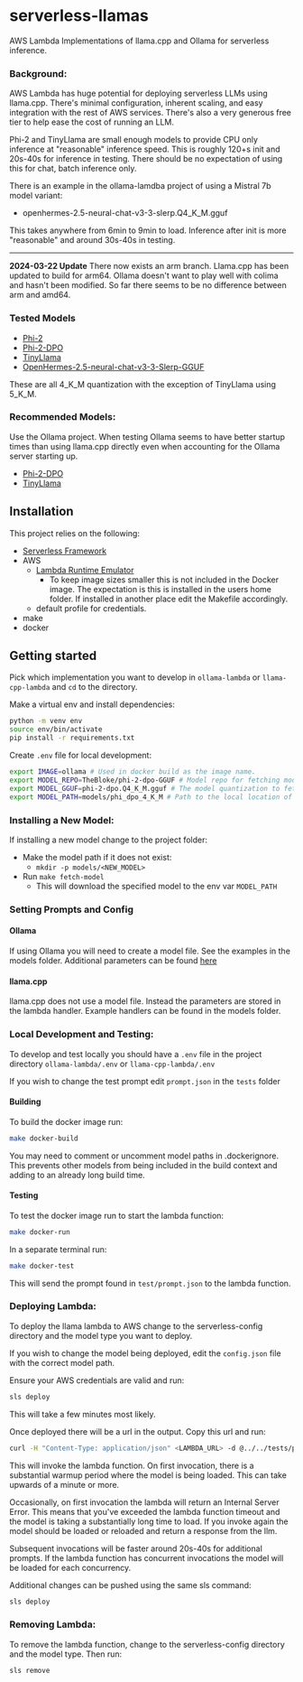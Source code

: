 # serverless-llamas
AWS Lambda Implementations of llama.cpp and Ollama for serverless inference.

### Background:

AWS Lambda has huge potential for deploying serverless LLMs using llama.cpp. There's minimal configuration, inherent scaling, and easy integration with the rest of AWS services. There's also a very generous free tier to help ease the cost of running an LLM.

Phi-2 and TinyLlama are small enough models to provide CPU only inference at "reasonable" inference speed. This is roughly 120+s init and 20s-40s for inference in testing. There should be no expectation of using this for chat, batch inference only.

There is an example in the ollama-lamdba project of using a Mistral 7b model variant: 
- openhermes-2.5-neural-chat-v3-3-slerp.Q4_K_M.gguf

This takes anywhere from 6min to 9min to load. Inference after init is more "reasonable" and around 30s-40s in testing. 

---
**2024-03-22 Update**
There now exists an arm branch. Llama.cpp has been updated to build for arm64. Ollama doesn't want to play well with colima and hasn't been modified. So far there seems to be no difference between arm and amd64. 

### Tested Models
- [Phi-2](https://huggingface.co/TheBloke/phi-2-GGUF)
- [Phi-2-DPO](https://huggingface.co/TheBloke/phi-2-dpo-GGUF)
- [TinyLlama](https://huggingface.co/TheBloke/TinyLlama-1.1B-Chat-v1.0-GGUF)
- [OpenHermes-2.5-neural-chat-v3-3-Slerp-GGUF](https://huggingface.co/TheBloke/OpenHermes-2.5-neural-chat-v3-3-Slerp-GGUF)

These are all 4_K_M quantization with the exception of TinyLlama using 5_K_M.

### Recommended Models:
Use the Ollama project. When testing Ollama seems to have better startup times than using llama.cpp directly even when accounting for the Ollama server starting up.

- [Phi-2-DPO](https://huggingface.co/TheBloke/phi-2-dpo-GGUF)
- [TinyLlama](https://huggingface.co/TheBloke/TinyLlama-1.1B-Chat-v1.0-GGUF)

## Installation

This project relies on the following:
- [Serverless Framework](https://www.serverless.com/framework/docs/getting-started/)
- AWS
    - [Lambda Runtime Emulator](https://docs.aws.amazon.com/lambda/latest/dg/python-image.html#python-image-instructions)
        - To keep image sizes smaller this is not included in the Docker image. The expectation is this is installed in the users home folder. If installed in another place edit the Makefile accordingly.
    - default profile for credentials.
- make
- docker

## Getting started
Pick which implementation you want to develop in ```ollama-lambda``` or ```llama-cpp-lambda``` and ```cd``` to the directory.

Make a virtual env and install dependencies:
```bash
python -m venv env
source env/bin/activate
pip install -r requirements.txt
```

Create ```.env``` file for local development:
```bash
export IMAGE=ollama # Used in docker build as the image name.
export MODEL_REPO=TheBloke/phi-2-dpo-GGUF # Model repo for fetching models.
export MODEL_GGUF=phi-2-dpo.Q4_K_M.gguf # The model quantization to fetch.
export MODEL_PATH=models/phi_dpo_4_K_M # Path to the local location of the model. Note you must create this.
```

### Installing a New Model:
If installing a new model change to the project folder:
- Make the model path if it does not exist:
    - ```mkdir -p models/<NEW_MODEL>```
- Run ```make fetch-model``` 
    - This will download the specified model to the env var ```MODEL_PATH```

### Setting Prompts and Config
#### Ollama
If using Ollama you will need to create a model file. See the examples in the models folder. Additional parameters can be found [here](https://github.com/ollama/ollama/blob/main/docs/modelfile.md#valid-parameters-and-values)

#### llama.cpp
llama.cpp does not use a model file. Instead the parameters are stored in the lambda handler. Example handlers can be found in the models folder.

### Local Development and Testing:
To develop and test locally you should have a ```.env``` file in the project directory ```ollama-lambda/.env``` or ```llama-cpp-lambda/.env```

If you wish to change the test prompt edit ```prompt.json``` in the ```tests``` folder

#### Building
To build the docker image run:
```bash
make docker-build
```
You may need to comment or uncomment model paths in .dockerignore. This prevents other models from being included in the build context and adding to an already long build time.

#### Testing
To test the docker image run to start the lambda function:
```bash
make docker-run
```

In a separate terminal run:
```bash
make docker-test
```

This will send the prompt found in ```test/prompt.json``` to the lambda function.

### Deploying Lambda:
To deploy the llama lambda to AWS change to the serverless-config directory and the model type you want to deploy.

If you wish to change the model being deployed, edit the ```config.json``` file with the correct model path.

Ensure your AWS credentials are valid and run:
```bash
sls deploy
```

This will take a few minutes most likely.

Once deployed there will be a url in the output. Copy this url and run:

```bash
curl -H "Content-Type: application/json" <LAMBDA_URL> -d @../../tests/prompt.json
```

This will invoke the lambda function. On first invocation, there is a substantial warmup period where the model is being loaded. This can take upwards of a minute or more. 

Occasionally, on first invocation the lambda will return an Internal Server Error. This means that you've exceeded the lambda function timeout and the model is taking a substantially long time to load. If you invoke again the model should be loaded or reloaded and return a response from the llm.

Subsequent invocations will be faster around 20s-40s for additional prompts. If the lambda function has concurrent invocations the model will be loaded for each concurrency.

Additional changes can be pushed using the same sls command:
```bash
sls deploy
```

### Removing Lambda:
To remove the lambda function, change to the serverless-config directory and the model type. Then run:
```bash
sls remove
```